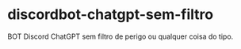 # discordbot-chatgpt-sem-filtro
BOT Discord ChatGPT sem filtro de perigo ou qualquer coisa do tipo.
